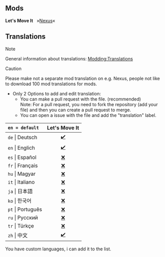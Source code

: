 ## Mods

**Let's Move It** &nbsp; »[Nexus](https://www.nexusmods.com/stardewvalley/mods/20943)«

## Translations

> [!NOTE]
> General information about translations: [Modding:Translations](https://stardewvalleywiki.com/Modding:Translations)

> [!CAUTION]
> Please make not a separate mod translation on e.g. Nexus, people not like to download 100 mod translations for mods.

- Only 2 Options to add and edit translation:
  - You can make a pull request with the file. (recommended) <br>
    Note: For a pull request, you need to fork the repository (add your file) and then you can create a pull request to merge.
  - You can open a issue with the file and add the "translation" label.

| `en = default`    | Let's Move It                      |
|:------------------|:----------------------------------:|
| `de` \| Deutsch   | [✔️](LetsMoveIt/i18n/de.json)      |
| `en` \| Englich   | [✔️](LetsMoveIt/i18n/default.json) |
| `es` \| Español   | [❌](LetsMoveIt/i18n)              |
| `fr` \| Français  | [❌](LetsMoveIt/i18n)              |
| `hu` \| Magyar    | [❌](LetsMoveIt/i18n)              |
| `it` \| Italiano  | [❌](LetsMoveIt/i18n)              |
| `ja` \| 日本語     | [❌](LetsMoveIt/i18n)              |
| `ko` \| 한국어     | [❌](LetsMoveIt/i18n)              |
| `pt` \| Português | [❌](LetsMoveIt/i18n)              |
| `ru` \| Русский   | [❌](LetsMoveIt/i18n)              |
| `tr` \| Türkçe    | [❌](LetsMoveIt/i18n)              |
| `zh` \| 中文       | [✔️](LetsMoveIt/i18n/zh.json)      |

You have custom languages, i can add it to the list.
